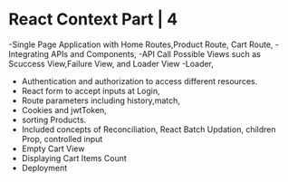 # React Context Part | 4
-Single Page Application with Home Routes,Product Route, Cart Route, 
-Integrating APIs and Components, 
-API Call Possible Views such as Scuccess View,Failure View, and Loader View
-Loader, 
- Authentication and authorization to access different resources.
- React form to accept inputs at Login,
- Route parameters including history,match,
- Cookies and jwtToken,
- sorting Products.
- Included concepts of Reconciliation, React Batch Updation, children Prop, controlled input
- Empty Cart View
- Displaying Cart Items Count
- Deployment
